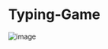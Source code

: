 # Typing-Game
 ![image](https://github.com/ErenS90/Typing-Game/assets/112207790/e54be9b9-5179-4de2-bd39-52ce27a1e7bd)

